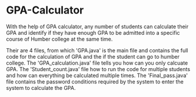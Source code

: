 # GPA-Calculator
With the help of GPA calculator, any number of students can calculate their GPA and identify if they have enough GPA to be admitted into a specific course of Humber college at the same time.

Their are 4 files, from which 'GPA.java' is the main file and contains the full code for the calculation of GPA and the if the student can go to humber college.
The 'GPA_calculation.java' file tells you how can you only calcuate GPA.
The 'Student_count.java' file how to run the code for multiple students and how can everything be calculated multiple times.
The 'Final_pass.java' file contains the password conditions required by the system to enter the system to calculate the GPA. 
